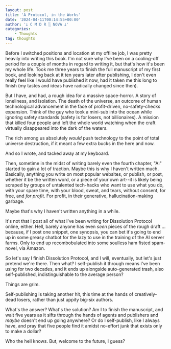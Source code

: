 ```yaml
---
layout: post
title: 'A Protocol, in the Works'
date: '2024-04-11T00:14:55+00:00'
author: '𐕣 C M D R ░ NOVA 𐕣'
categories:
    - Thoughts
tag: thoughts
---
```


<!-- wp:paragraph -->
<p>Before I switched positions and location at my offline job, I was pretty heavily into writing this book. I'm not sure why I've been on a cooling-off period for a couple of months in regard to writing it, but that's how it's been my whole life. Took me three years to finish the full manuscript of my first book, and looking back at it ten years later after publishing, I don't even really feel like I would have published it now, had it taken me this long to finish (my tastes and ideas have radically changed since then).</p>
<!-- /wp:paragraph -->

<!-- wp:paragraph -->
<p>But I have, and had, a rough idea for a massive space-horror. A story of loneliness, and isolation. The death of the universe, an outcome of human technological advancement in the face of profit-driven, no-safety-checks expansion. Think of the guy who took a mini-sub into the ocean while ignoring safety standards (safety is for losers, not billionaires). A mission that killed four people and left the whole world watching when the craft virtually disappeared into the dark of the waters.</p>
<!-- /wp:paragraph -->

<!-- wp:paragraph -->
<p>The rich among us absolutely <em>would</em> push technology to the point of total universe destruction, if it meant a few extra bucks in the here and now.</p>
<!-- /wp:paragraph -->

<!-- wp:paragraph -->
<p>And so I wrote, and tacked away at my keyboard.</p>
<!-- /wp:paragraph -->

<!-- wp:paragraph -->
<p>Then, sometime in the midst of writing barely even the fourth chapter, "AI" started to gain a lot of traction. Maybe this is why I haven't written much. Basically, anything you write on most popular websites, or publish, or post, whether it be the written word, or a piece of your own art--it is likely being scraped by groups of untalented tech-hacks who want to use what you do, with your spare time, with your blood, sweat, and tears, without consent, for free, and <em>for profit</em>. For profit, in their generative, hallucination-making garbage.</p>
<!-- /wp:paragraph -->

<!-- wp:paragraph -->
<p>Maybe that's why I haven't written anything in a while.</p>
<!-- /wp:paragraph -->

<!-- wp:paragraph -->
<p>It's not that I post all of what I've been writing for Dissolution Protocol online, either. Hell, barely anyone has even <em>seen</em> pieces of the rough draft ... because, if I post one snippet, one synopsis, you can bet it's going to end up in some greasy chatbot for the lazy to use in the training of the AI server farms. Only to end up recombobulated into some soulless ham fisted spam-novel, via Amazon.</p>
<!-- /wp:paragraph -->

<!-- wp:paragraph -->
<p>So let's say I finish Dissolution Protocol, and I will, eventually, but let's just pretend we're there. Then what? I self-publish it through means I've been using for two decades, and it ends up alongside auto-generated trash, also self-published, indistinguishable to the average person?</p>
<!-- /wp:paragraph -->

<!-- wp:paragraph -->
<p>Things are grim.</p>
<!-- /wp:paragraph -->

<!-- wp:paragraph -->
<p>Self-publishing is taking another hit, this time at the hands of creatively-dead losers, rather than just uppity big-six authors.</p>
<!-- /wp:paragraph -->

<!-- wp:paragraph -->
<p>What's the answer? What's the solution? Am I to finish the manuscript, and wait five years as it sifts through the hands of agents and publishers and <em>maybe</em> doesn't end up going anywhere? Or do I self-publish, like I always have, and pray that five people find it amidst no-effort junk that exists only to make a dollar?</p>
<!-- /wp:paragraph -->

<!-- wp:paragraph -->
<p>Who the hell knows. But, welcome to the future, I guess?</p>
<!-- /wp:paragraph -->